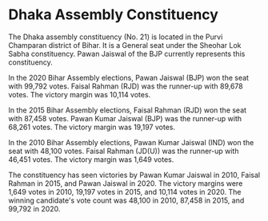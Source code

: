 # Dhaka Assembly Constituency

The Dhaka assembly constituency (No. 21) is located in the Purvi Champaran district of Bihar. It is a General seat under the Sheohar Lok Sabha constituency. Pawan Jaiswal of the BJP currently represents this constituency.

In the 2020 Bihar Assembly elections, Pawan Jaiswal (BJP) won the seat with 99,792 votes. Faisal Rahman (RJD) was the runner-up with 89,678 votes. The victory margin was 10,114 votes.

In the 2015 Bihar Assembly elections, Faisal Rahman (RJD) won the seat with 87,458 votes. Pawan Kumar Jaiswal (BJP) was the runner-up with 68,261 votes. The victory margin was 19,197 votes.

In the 2010 Bihar Assembly elections, Pawan Kumar Jaiswal (IND) won the seat with 48,100 votes. Faisal Rahman (JD(U)) was the runner-up with 46,451 votes. The victory margin was 1,649 votes.

The constituency has seen victories by Pawan Kumar Jaiswal in 2010, Faisal Rahman in 2015, and Pawan Jaiswal in 2020. The victory margins were 1,649 votes in 2010, 19,197 votes in 2015, and 10,114 votes in 2020. The winning candidate's vote count was 48,100 in 2010, 87,458 in 2015, and 99,792 in 2020.
